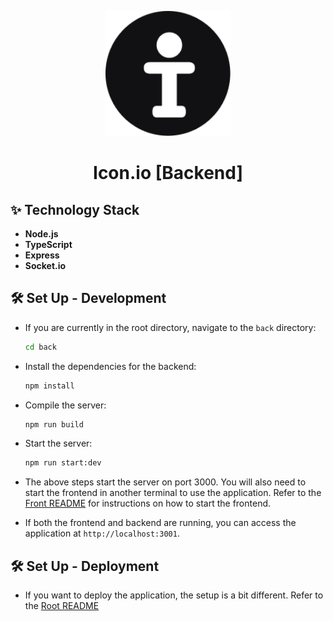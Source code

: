<p align="center">
    <img alt="Icon.io Logo" src="https://github.com/ryangandev/icon.io/blob/main/front/public/favicon.ico" height="auto" width="200">
</p>

<h1 align="center">Icon.io [Backend]</h1>

## ✨ Technology Stack

-   **Node.js**
-   **TypeScript**
-   **Express**
-   **Socket.io**

## 🛠️ Set Up - Development

-   If you are currently in the root directory, navigate to the `back` directory:

    ```zsh
    cd back
    ```

-   Install the dependencies for the backend:

    ```zsh
    npm install
    ```

-   Compile the server:

    ```zsh
    npm run build
    ```

-   Start the server:

    ```zsh
    npm run start:dev
    ```

-   The above steps start the server on port 3000. You will also need to start the frontend in another terminal to use the application. Refer to the [Front README](https://github.com/ryangandev/icon.io/blob/main/front/README.md) for instructions on how to start the frontend.

-   If both the frontend and backend are running, you can access the application at `http://localhost:3001`.

## 🛠️ Set Up - Deployment

-   If you want to deploy the application, the setup is a bit different. Refer to the [Root README](https://github.com/ryangandev/icon.io/blob/main/README.md)
